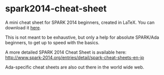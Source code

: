 # spark2014-cheat-sheet
A mini cheat sheet for SPARK 2014 beginners, created in LaTeX.
You can download it [here](cheatsheet.pdf).

This is not meant to be exhaustive, but only a help for absolute SPARK/Ada beginners, to get up to speed with the basics.

A more detailed SPARK 2014 Cheat Sheet is available here: http://www.spark-2014.org/entries/detail/spark-cheat-sheets-en-jp

Ada-specific cheat sheets are also out there in the world wide web.
